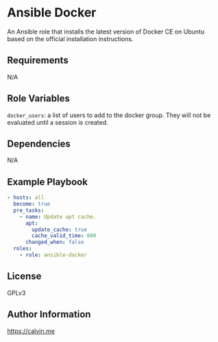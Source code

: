 # Ansible Docker

An Ansible role that installs the latest version of Docker CE on Ubuntu based on the official installation instructions.

## Requirements

N/A

## Role Variables

`docker_users`: a list of users to add to the docker group. They will not be evaluated until a session is created.

## Dependencies

N/A

## Example Playbook

```yaml
- hosts: all
  become: true
  pre_tasks:
    - name: Update apt cache.
      apt:
        update_cache: true
        cache_valid_time: 600
      changed_when: false
  roles:
    - role: ansible-docker
```

## License

GPLv3

## Author Information

https://calvin.me
